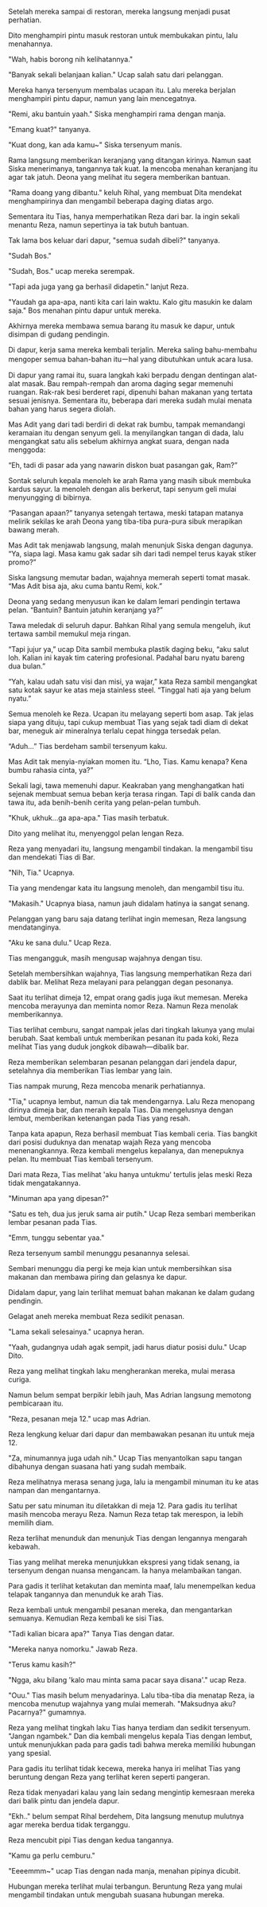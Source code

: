 Setelah mereka sampai di restoran, mereka langsung menjadi pusat perhatian.

Dito menghampiri pintu masuk restoran untuk membukakan pintu, lalu menahannya.

"Wah, habis borong nih kelihatannya."

"Banyak sekali belanjaan kalian." Ucap salah satu dari pelanggan.

Mereka hanya tersenyum membalas ucapan itu. Lalu mereka berjalan menghampiri pintu dapur, namun yang lain mencegatnya.

"Remi, aku bantuin yaah." Siska menghampiri rama dengan manja.

"Emang kuat?" tanyanya.

"Kuat dong, kan ada kamu~" Siska tersenyum manis.

Rama langsung memberikan keranjang yang ditangan kirinya. Namun saat Siska menerimanya, tangannya tak kuat. Ia mencoba menahan keranjang itu agar tak jatuh. Deona yang melihat itu segera memberikan bantuan.

"Rama doang yang dibantu." keluh Rihal, yang membuat Dita mendekat menghampirinya dan mengambil beberapa daging diatas argo.

Sementara itu Tias, hanya memperhatikan Reza dari bar. Ia ingin sekali menantu Reza, namun sepertinya ia tak butuh bantuan.

Tak lama bos keluar dari dapur, "semua sudah dibeli?" tanyanya.

"Sudah Bos."

"Sudah, Bos." ucap mereka serempak.

"Tapi ada juga yang ga berhasil didapetin." lanjut Reza.

"Yaudah ga apa-apa, nanti kita cari lain waktu. Kalo gitu masukin ke dalam saja." Bos menahan pintu dapur untuk mereka.

Akhirnya mereka membawa semua barang itu masuk ke dapur, untuk disimpan di gudang pendingin.

Di dapur, kerja sama mereka kembali terjalin. Mereka saling bahu-membahu mengoper semua bahan-bahan ituーhal yang dibutuhkan untuk acara lusa.

Di dapur yang ramai itu, suara langkah kaki berpadu dengan dentingan alat-alat masak. Bau rempah-rempah dan aroma daging segar memenuhi ruangan. Rak-rak besi berderet rapi, dipenuhi bahan makanan yang tertata sesuai jenisnya. Sementara itu, beberapa dari mereka sudah mulai menata bahan yang harus segera diolah.

Mas Adit yang dari tadi berdiri di dekat rak bumbu, tampak memandangi keramaian itu dengan senyum geli. Ia menyilangkan tangan di dada, lalu mengangkat satu alis sebelum akhirnya angkat suara, dengan nada menggoda:

“Eh, tadi di pasar ada yang nawarin diskon buat pasangan gak, Ram?”

Sontak seluruh kepala menoleh ke arah Rama yang masih sibuk membuka kardus sayur. Ia menoleh dengan alis berkerut, tapi senyum geli mulai menyungging di bibirnya.

“Pasangan apaan?” tanyanya setengah tertawa, meski tatapan matanya melirik sekilas ke arah Deona yang tiba-tiba pura-pura sibuk merapikan bawang merah.

Mas Adit tak menjawab langsung, malah menunjuk Siska dengan dagunya. “Ya, siapa lagi. Masa kamu gak sadar sih dari tadi nempel terus kayak stiker promo?”

Siska langsung memutar badan, wajahnya memerah seperti tomat masak. “Mas Adit bisa aja, aku cuma bantu Remi, kok.”

Deona yang sedang menyusun ikan ke dalam lemari pendingin tertawa pelan. “Bantuin? Bantuin jatuhin keranjang ya?”

Tawa meledak di seluruh dapur. Bahkan Rihal yang semula mengeluh, ikut tertawa sambil memukul meja ringan.

“Tapi jujur ya,” ucap Dita sambil membuka plastik daging beku, “aku salut loh. Kalian ini kayak tim catering profesional. Padahal baru nyatu bareng dua bulan.”

“Yah, kalau udah satu visi dan misi, ya wajar,” kata Reza sambil mengangkat satu kotak sayur ke atas meja stainless steel. “Tinggal hati aja yang belum nyatu.”

Semua menoleh ke Reza. Ucapan itu melayang seperti bom asap. Tak jelas siapa yang dituju, tapi cukup membuat Tias yang sejak tadi diam di dekat bar, meneguk air mineralnya terlalu cepat hingga tersedak pelan.

“Aduh…” Tias berdeham sambil tersenyum kaku.

Mas Adit tak menyia-nyiakan momen itu. “Lho, Tias. Kamu kenapa? Kena bumbu rahasia cinta, ya?”

Sekali lagi, tawa memenuhi dapur. Keakraban yang menghangatkan hati sejenak membuat semua beban kerja terasa ringan. Tapi di balik canda dan tawa itu, ada benih-benih cerita yang pelan-pelan tumbuh.

"Khuk, ukhuk...ga apa-apa." Tias masih terbatuk.

Dito yang melihat itu, menyenggol pelan lengan Reza.

Reza yang menyadari itu, langsung mengambil tindakan. Ia mengambil tisu dan mendekati Tias di Bar.

"Nih, Tia." Ucapnya.

Tia yang mendengar kata itu langsung menoleh, dan mengambil tisu itu.

"Makasih." Ucapnya biasa, namun jauh didalam hatinya ia sangat senang.

Pelanggan yang baru saja datang terlihat ingin memesan, Reza langsung mendatanginya.

"Aku ke sana dulu." Ucap Reza.

Tias mengangguk, masih mengusap wajahnya dengan tisu.

Setelah membersihkan wajahnya, Tias langsung memperhatikan Reza dari dablik bar. Melihat Reza melayani para pelanggan degan pesonanya.

Saat itu terlihat dimeja 12, empat orang gadis juga ikut memesan. Mereka mencoba merayunya dan meminta nomor Reza. Namun Reza menolak memberikannya.

Tias terlihat cemburu, sangat nampak jelas dari tingkah lakunya yang mulai berubah. Saat kembali untuk memberikan pesanan itu pada koki, Reza melihat Tias yang duduk jongkok dibawah—dibalik bar.

Reza memberikan selembaran pesanan pelanggan dari jendela dapur, setelahnya dia memberikan Tias lembar yang lain.

Tias nampak murung, Reza mencoba menarik perhatiannya.

"Tia," ucapnya lembut, namun dia tak mendengarnya. Lalu Reza menopang dirinya dimeja bar, dan meraih kepala Tias. Dia mengelusnya dengan lembut, memberikan ketenangan pada Tias yang resah.

Tanpa kata apapun, Reza berhasil membuat Tias kembali ceria. Tias bangkit dari posisi duduknya dan menatap wajah Reza yang mencoba menenangkannya. Reza kembali mengelus kepalanya, dan menepuknya pelan. Itu membuat Tias kembali tersenyum.

Dari mata Reza, Tias melihat 'aku hanya untukmu' tertulis jelas meski Reza tidak mengatakannya.

"Minuman apa yang dipesan?"

"Satu es teh, dua jus jeruk sama air putih." Ucap Reza sembari memberikan lembar pesanan pada Tias.

"Emm, tunggu sebentar yaa."

Reza tersenyum sambil menunggu pesanannya selesai.

Sembari menunggu dia pergi ke meja kian untuk membersihkan sisa makanan dan membawa piring dan gelasnya ke dapur.

Didalam dapur, yang lain terlihat memuat bahan makanan ke dalam gudang pendingin.

Gelagat aneh mereka membuat Reza sedikit penasan.

"Lama sekali selesainya." ucapnya heran.

"Yaah, gudangnya udah agak sempit, jadi harus diatur posisi dulu." Ucap Dito.

Reza yang melihat tingkah laku mengherankan mereka, mulai merasa curiga.

Namun belum sempat berpikir lebih jauh, Mas Adrian langsung memotong pembicaraan itu.

"Reza, pesanan meja 12." ucap mas Adrian.

Reza lengkung keluar dari dapur dan membawakan pesanan itu untuk meja 12.

"Za, minumannya juga udah nih." Ucap Tias menyantolkan sapu tangan dibahunya dengan suasana hati yang sudah membaik. 

Reza melihatnya merasa senang juga, lalu ia mengambil minuman itu ke atas nampan dan mengantarnya. 

Satu per satu minuman itu diletakkan di meja 12. Para gadis itu terlihat masih mencoba merayu Reza. Namun Reza tetap tak merespon, ia lebih memilih diam. 

Reza terlihat menunduk dan menunjuk Tias dengan lengannya mengarah kebawah. 

Tias yang melihat mereka menunjukkan ekspresi yang tidak senang, ia tersenyum dengan nuansa mengancam. Ia hanya melambaikan tangan.

Para gadis it terlihat ketakutan dan meminta maaf, lalu menempelkan kedua telapak tangannya dan menunduk ke arah Tias. 

Reza kembali untuk mengambil pesanan mereka, dan mengantarkan semuanya. Kemudian Reza kembali ke sisi Tias. 

"Tadi kalian bicara apa?" Tanya Tias dengan datar. 

"Mereka nanya nomorku." Jawab Reza. 

"Terus kamu kasih?" 

"Ngga, aku bilang 'kalo mau minta sama pacar saya disana'." ucap Reza. 

"Ouu." Tias masih belum menyadarinya. Lalu tiba-tiba dia menatap Reza, ia mencoba menutup wajahnya yang mulai memerah. "Maksudnya aku? Pacarnya?" gumamnya. 

Reza yang melihat tingkah laku Tias hanya terdiam dan sedikit tersenyum. "Jangan ngambek." Dan dia kembali mengelus kepala Tias dengan lembut, untuk menunjukkan pada para gadis tadi bahwa mereka memiliki hubungan yang spesial. 

Para gadis itu terlihat tidak kecewa, mereka hanya iri melihat Tias yang beruntung dengan Reza yang terlihat keren seperti pangeran. 

Reza tidak menyadari kalau yang lain sedang mengintip kemesraan mereka dari balik pintu dan jendela dapur.

"Ekh.." belum sempat Rihal berdehem, Dita langsung menutup mulutnya agar mereka berdua tidak terganggu.

Reza mencubit pipi Tias dengan kedua tangannya.

"Kamu ga perlu cemburu."

"Eeeemmm~" ucap Tias dengan nada manja, menahan pipinya dicubit.

Hubungan mereka terlihat mulai terbangun. Beruntung Reza yang mulai mengambil tindakan untuk mengubah suasana hubungan mereka.